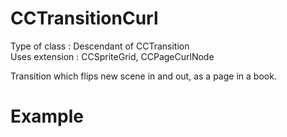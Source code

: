 CCTransitionCurl
================

Type of class  : Descendant of CCTransition  
Uses extension : CCSpriteGrid, CCPageCurlNode

Transition which flips new scene in and out, as a page in a book.

Example
=======

